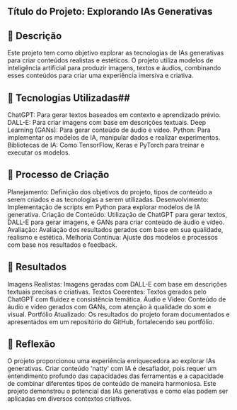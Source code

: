 ## **Título do Projeto: Explorando IAs Generativas**


## **📒 Descrição**
Este projeto tem como objetivo explorar as tecnologias de IAs generativas para criar conteúdos realistas e estéticos. O projeto utiliza modelos de inteligência artificial para produzir imagens, textos e áudios, combinando esses conteúdos para criar uma experiência imersiva e criativa.


## **🤖 Tecnologias Utilizadas**##
ChatGPT: Para gerar textos baseados em contexto e aprendizado prévio.
DALL-E: Para criar imagens com base em descrições textuais.
Deep Learning (GANs): Para gerar conteúdo de áudio e vídeo.
Python: Para implementar os modelos de IA, manipular dados e realizar experimentos.
Bibliotecas de IA: Como TensorFlow, Keras e PyTorch para treinar e executar os modelos.


## **🧐 Processo de Criação**
Planejamento: Definição dos objetivos do projeto, tipos de conteúdo a serem criados e as tecnologias a serem utilizadas.
Desenvolvimento: Implementação de scripts em Python para explorar modelos de IA generativa.
Criação de Conteúdo: Utilização de ChatGPT para gerar textos, DALL-E para gerar imagens, e GANs para criar conteúdo de áudio e vídeo.
Avaliação: Avaliação dos resultados gerados com base em sua qualidade, realismo e estética.
Melhoria Contínua: Ajuste dos modelos e processos com base nos resultados e feedback.


## **🚀 Resultados**
Imagens Realistas: Imagens geradas com DALL-E com base em descrições textuais precisas e criativas.
Textos Coerentes: Textos gerados pelo ChatGPT com fluidez e consistência temática.
Áudio e Vídeo: Conteúdo de áudio e vídeo gerados com GANs, com atenção à qualidade do som e visual.
Portfólio Atualizado: Os resultados do projeto foram documentados e apresentados em um repositório do GitHub, fortalecendo seu portfólio.


## **💭 Reflexão**
O projeto proporcionou uma experiência enriquecedora ao explorar IAs generativas. Criar conteúdo 'natty' com IA é desafiador, pois requer um entendimento profundo das capacidades das ferramentas e a capacidade de combinar diferentes tipos de conteúdo de maneira harmoniosa. Este projeto demonstrou o potencial das IAs generativas e como elas podem ser aplicadas em diversos contextos criativos.
